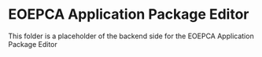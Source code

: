 # EOEPCA Application Package Editor

This folder is a placeholder of the backend side for the EOEPCA Application Package Editor
